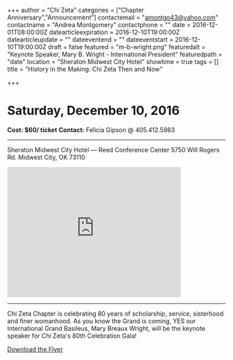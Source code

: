 +++
author = "Chi Zeta"
categories = ["Chapter Anniversary","Announcement"]
contactemail = "amontgo43@yahoo.com"
contactname = "Andrea Montgomery"
contactphone = ""
date = 2016-12-01T08:00:00Z
datearticleexpiration = 2016-12-10T19:00:00Z
datearticleupdate = ""
dateeventend = ""
dateeventstart = 2016-12-10T19:00:00Z
draft = false
featured = "m-b-wright.png"
featuredalt = "Keynote Speaker, Mary B. Wright - International President"
featuredpath = "date"
location = "Sheraton Midwest City Hotel"
showtime = true
tags = []
title = "History in the Making: Chi Zeta Then and Now"

+++
# Saturday, December 10, 2016
**Cost: $60/ ticket**
**Contact:** Felicia Gipson @ 405.412.5983

-----

Sheraton Midwest City Hotel — Reed Conference Center
5750 Will Rogers Rd. Midwest City, OK 73110
<div style="">
    <iframe src="https://www.google.com/maps/embed?pb=!1m18!1m12!1m3!1d3250.3185410155215!2d-97.42279748474765!3d35.44690758024952!2m3!1f0!2f0!3f0!3m2!1i1024!2i768!4f13.1!3m3!1m2!1s0x87b23deb4b5438a5%3A0x3d9aa775bafe1c2a!2s5750+Will+Rogers+Rd%2C+Midwest+City%2C+OK+73110!5e0!3m2!1sen!2sus!4v1480691213913" width="400" height="300" frameborder="0" style="border:0" allowfullscreen></iframe>
</div> 

-----

Chi Zeta Chapter is celebrating 80 years of scholarship, service, sisterhood and finer womanhood. As you know the Grand is coming, YES our International Grand Basileus, Mary Breaux Wright, will be the keynote speaker for Chi Zeta's 80th Celebration Gala!

[Download the Flyer](/img/2016/12/ChiZetaEventFlyer.jpg)